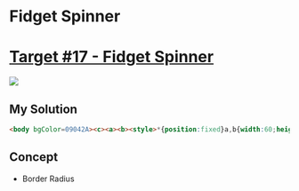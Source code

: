 # Fidget Spinner
#  [Target #17 - Fidget Spinner](https://cssbattle.dev/play/17)

![](https://cssbattle.dev/targets/17.png)


## My Solution
```HTML
<body bgColor=09042A><c><a><b><style>*{position:fixed}a,b{width:60;height:60;background:#F5BB9C;border-radius:50%;top:67;left:170;box-shadow:0 0 0 10px#09042A}a{-webkit-box-reflect:below 46px}b{background:#09042A;box-shadow:0 0 0 10px#E78481;top:120;left:110;-webkit-box-reflect:right 60px}c{width:80;height:56;background:#E78481;top:122;left:150;
```

## Concept
 - Border Radius
